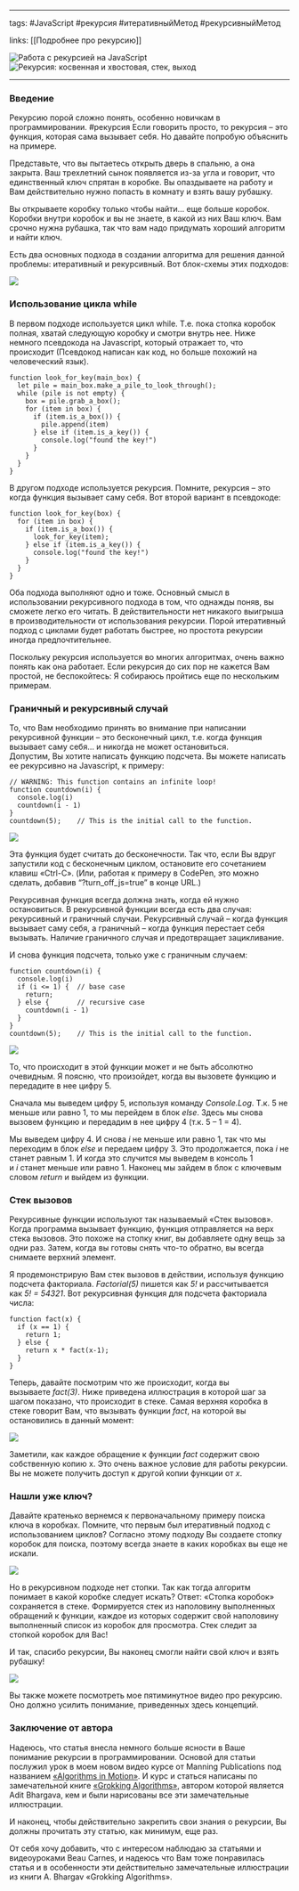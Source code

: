 ____
tags: #JavaScript #рекурсия #итеративныйМетод #рекурсивныйМетод

links: [[Подробнее про рекурсию]]

![Работа с рекурсией на JavaScript](https://www.youtube.com/watch?v=-2RiM6tRk-Q)
 ![Рекурсия: косвенная и хвостовая, стек, выход](https://www.youtube.com/watch?v=W2skCjIgVKE)

_____
### Введение

Рекурсию порой сложно понять, особенно новичкам в программировании. 
#рекурсия Если говорить просто, то рекурсия – это функция, которая сама вызывает себя. Но давайте попробую объяснить на примере.

Представьте, что вы пытаетесь открыть дверь в спальню, а она закрыта. 
Ваш трехлетний сынок появляется из-за угла и говорит, что единственный ключ спрятан в коробке. Вы опаздываете на работу и Вам действительно нужно попасть в комнату и взять вашу рубашку.

Вы открываете коробку только чтобы найти… еще больше коробок. Коробки внутри коробок и вы не знаете, в какой из них Ваш ключ. Вам срочно нужна рубашка, так что вам надо придумать хороший алгоритм и найти ключ.

Есть два основных подхода в создании алгоритма для решения данной проблемы: итеративный и рекурсивный. Вот блок-схемы этих подходов:
  
![](https://habrastorage.org/r/w1560/web/620/c52/954/620c5295459b4d83b0a94f2e20fe8ccc.png)  
  
### Использование цикла while 

В первом подходе используется цикл while. 
Т.е. пока стопка коробок полная, хватай следующую коробку и смотри внутрь нее. Ниже немного псевдокода на Javascript, который отражает то, что происходит 
(Псевдокод написан как код, но больше похожий на человеческий язык).

```
function look_for_key(main_box) {
  let pile = main_box.make_a_pile_to_look_through();
  while (pile is not empty) {
    box = pile.grab_a_box();
    for (item in box) {
      if (item.is_a_box()) {
        pile.append(item)
      } else if (item.is_a_key()) {
        console.log("found the key!")
      }
    }
  }
}
```

В другом подходе используется рекурсия. Помните, рекурсия – это когда функция вызывает саму себя. Вот второй вариант в псевдокоде:

```
function look_for_key(box) {
  for (item in box) {
    if (item.is_a_box()) {
      look_for_key(item);
    } else if (item.is_a_key()) {
      console.log("found the key!")
    }
  }
}
```

Оба подхода выполняют одно и тоже. Основный смысл в использовании рекурсивного подхода в том, что однажды поняв, вы сможете легко его читать. В действительности нет никакого выигрыша в производительности от использования рекурсии. Порой итеративный подход с циклами будет работать быстрее, но простота рекурсии иногда предпочтительнее.

Поскольку рекурсия используется во многих алгоритмах, очень важно понять как она работает. Если рекурсия до сих пор не кажется Вам простой, не беспокойтесь: Я собираюсь пройтись еще по нескольким примерам.

### Граничный и рекурсивный случай

То, что Вам необходимо принять во внимание при написании рекурсивной функции – это бесконечный цикл, т.е. когда функция вызывает саму себя… и никогда не может остановиться.  
Допустим, Вы хотите написать функцию подсчета. Вы можете написать ее рекурсивно на Javascript, к примеру:  
  
```
// WARNING: This function contains an infinite loop!
function countdown(i) {
  console.log(i)
  countdown(i - 1)
}
countdown(5);    // This is the initial call to the function.
```

![](https://habrastorage.org/r/w1560/web/3a9/51b/d3e/3a951bd3e4374b61bdebe7f50155b12a.png)  

Эта функция будет считать до бесконечности. Так что, если Вы вдруг запустили код с бесконечным циклом, остановите его сочетанием клавиш «Ctrl-C». (Или, работая к примеру в CodePen, это можно сделать, добавив “?turn_off_js=true” в конце URL.)

Рекурсивная функция всегда должна знать, когда ей нужно остановиться. В рекурсивной функции всегда есть два случая: рекурсивный и граничный случаи. Рекурсивный случай – когда функция вызывает саму себя, а граничный – когда функция перестает себя вызывать. Наличие граничного случая и предотвращает зацикливание.

И снова функция подсчета, только уже с граничным случаем:  

```
function countdown(i) {
  console.log(i)
  if (i <= 1) {  // base case
    return;  
  } else {       // recursive case
    countdown(i - 1)
  }
}
countdown(5);    // This is the initial call to the function.
```

![](https://habrastorage.org/r/w1560/web/005/234/e2f/005234e2f6db447697723137b3637171.png)  

То, что происходит в этой функции может и не быть абсолютно очевидным. Я поясню, что произойдет, когда вы вызовете функцию и передадите в нее цифру 5.

Сначала мы выведем цифру 5, используя команду _Console.Log_. Т.к. 5 не меньше или равно 1, то мы перейдем в блок _else_. Здесь мы снова вызовем функцию и передадим в нее цифру 4 (т.к. 5 – 1 = 4).

Мы выведем цифру 4. И снова _i_ не меньше или равно 1, так что мы переходим в блок _else_ и передаем цифру 3. Это продолжается, пока _i_ не станет равным 1. И когда это случится мы выведем в консоль 1 и _i_ станет меньше или равно 1. Наконец мы зайдем в блок с ключевым словом _return_ и выйдем из функции.

### **Стек вызовов**

Рекурсивные функции используют так называемый «Стек вызовов». Когда программа вызывает функцию, функция отправляется на верх стека вызовов. Это похоже на стопку книг, вы добавляете одну вещь за одни раз. Затем, когда вы готовы снять что-то обратно, вы всегда снимаете верхний элемент.

Я продемонстрирую Вам стек вызовов в действии, используя функцию подсчета факториала. _Factorial(5)_ пишется как _5!_ и рассчитывается как _5! = 5*4*3*2*1_. Вот рекурсивная функция для подсчета факториала числа:

```
function fact(x) {
  if (x == 1) {  
    return 1;  
  } else {      
    return x * fact(x-1);
  }
}
```

Теперь, давайте посмотрим что же происходит, когда вы вызываете _fact(3)_. Ниже приведена иллюстрация в которой шаг за шагом показано, что происходит в стеке. Самая верхняя коробка в стеке говорит Вам, что вызывать функции _fact_, на которой вы остановились в данный момент:

![](https://habrastorage.org/r/w1560/web/0fe/43e/e2b/0fe43ee2b45042aabf4cb82245c152b8.png)  

Заметили, как каждое обращение к функции _fact_ содержит свою собственную копию x. Это очень важное условие для работы рекурсии. Вы не можете получить доступ к другой копии функции от _x_.

### Нашли уже ключ?

Давайте кратенько вернемся к первоначальному примеру поиска ключа в коробках. Помните, что первым был итеративный подход с использованием циклов? Согласно этому подходу Вы создаете стопку коробок для поиска, поэтому всегда знаете в каких коробках вы еще не искали.

![](https://habrastorage.org/r/w1560/web/6aa/f1a/b7d/6aaf1ab7df5d466380b80e0ad7852b34.png)  

Но в рекурсивном подходе нет стопки. Так как тогда алгоритм понимает в какой коробке следует искать? Ответ: «Стопка коробок» сохраняется в стеке. Формируется стек из наполовину выполненных обращений к функции, каждое из которых содержит свой наполовину выполненный список из коробок для просмотра. Стек следит за стопкой коробок для Вас!

И так, спасибо рекурсии, Вы наконец смогли найти свой ключ и взять рубашку!
  
![](https://habrastorage.org/r/w1560/web/41d/004/d63/41d004d63acc4c08b0b1b87c16122c70.png)  

Вы также можете посмотреть мое пятиминутное видео про рекурсию. Оно должно усилить понимание, приведенных здесь концепций.

### Заключение от автора

Надеюсь, что статья внесла немного больше ясности в Ваше понимание рекурсии в программировании. Основой для статьи послужил урок в моем новом видео курсе от Manning Publications под названием [«Algorithms in Motion»](http://www.manning.com/livevideo/algorithms-in-motion?a_aid=algmotion&a_bid=9022d293). И курс и статься написаны по замечательной книге [«Grokking Algorithms»](http://www.amazon.com/gp/product/1617292230/ref=as_li_qf_sp_asin_il_tl?ie=UTF8&tag=bcar08-20&camp=1789&creative=9325&linkCode=as2&creativeASIN=1617292230&linkId=83471c93327ff24766dd812f9799f95a), автором которой является Adit Bhargava, кем и были нарисованы все эти замечательные иллюстрации.

И наконец, чтобы действительно закрепить свои знания о рекурсии, Вы должны прочитать эту статью, как минимум, еще раз.

От себя хочу добавить, что с интересом наблюдаю за статьями и видеоуроками Beau Carnes, и надеюсь что Вам тоже понравилась статья и в особенности эти действительно замечательные иллюстрации из книги A. Bhargav «Grokking Algorithms».